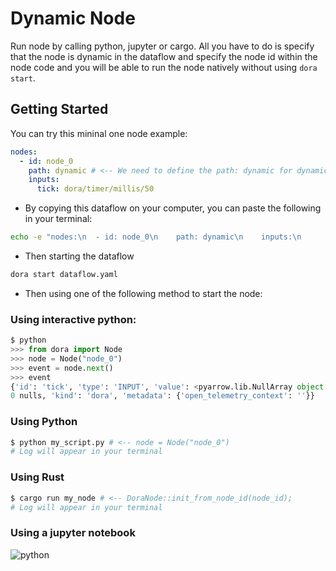 # Dynamic Node

Run node by calling python, jupyter or cargo. All you have to do is specify that the node is dynamic in the dataflow and specify the node id within the node code and you will be able to run the node natively without using `dora start`.

## Getting Started

You can try this mininal one node example:

```yaml
nodes:
  - id: node_0
    path: dynamic # <-- We need to define the path: dynamic for dynamic node
    inputs:
      tick: dora/timer/millis/50
```

- By copying this dataflow on your computer, you can paste the following in your terminal:

```bash
echo -e "nodes:\n  - id: node_0\n    path: dynamic\n    inputs:\n      tick: dora/timer/millis/50" > dataflow.yaml
```

- Then starting the dataflow

```bash
dora start dataflow.yaml
```

- Then using one of the following method to start the node:

### Using interactive python:

```python
$ python
>>> from dora import Node
>>> node = Node("node_0")
>>> event = node.next()
>>> event
{'id': 'tick', 'type': 'INPUT', 'value': <pyarrow.lib.NullArray object at 0x7bda86924460>
0 nulls, 'kind': 'dora', 'metadata': {'open_telemetry_context': ''}}
```

### Using Python

```bash
$ python my_script.py # <-- node = Node("node_0")
# Log will appear in your terminal
```

### Using Rust

```bash
$ cargo run my_node # <-- DoraNode::init_from_node_id(node_id);
# Log will appear in your terminal
```

### Using a jupyter notebook

![python](https://raw.githubusercontent.com/dora-rs/dora-rs.github.io/833f06023329439f5c7d4b6b610c080135d6d09e/static/img/jupyter.png)
